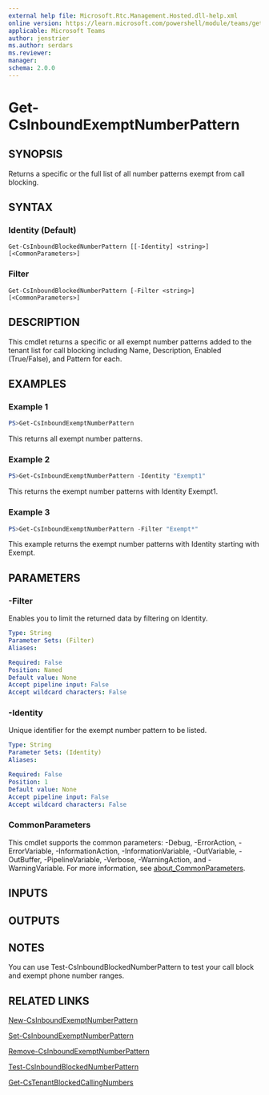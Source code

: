 ```yaml
---
external help file: Microsoft.Rtc.Management.Hosted.dll-help.xml
online version: https://learn.microsoft.com/powershell/module/teams/get-csinboundexemptnumberpattern
applicable: Microsoft Teams
author: jenstrier
ms.author: serdars
ms.reviewer:
manager:
schema: 2.0.0
---
```


# Get-CsInboundExemptNumberPattern

## SYNOPSIS
Returns a specific or the full list of all number patterns exempt from call blocking.

## SYNTAX

### Identity (Default)
```
Get-CsInboundBlockedNumberPattern [[-Identity] <string>] [<CommonParameters>]
```

### Filter
```
Get-CsInboundBlockedNumberPattern [-Filter <string>] [<CommonParameters>]
```

## DESCRIPTION
This cmdlet returns a specific or all exempt number patterns added to the tenant list for call blocking including Name, Description, Enabled (True/False), and Pattern for each.

## EXAMPLES

### Example 1
```powershell
PS>Get-CsInboundExemptNumberPattern
```
This returns all exempt number patterns.

### Example 2
```powershell
PS>Get-CsInboundExemptNumberPattern -Identity "Exempt1"
```

This returns the exempt number patterns with Identity Exempt1.

### Example 3
```powershell
PS>Get-CsInboundExemptNumberPattern -Filter "Exempt*"
```

This example returns the exempt number patterns with Identity starting with Exempt.

## PARAMETERS

### -Filter
Enables you to limit the returned data by filtering on Identity.

```yaml
Type: String
Parameter Sets: (Filter)
Aliases:

Required: False
Position: Named
Default value: None
Accept pipeline input: False
Accept wildcard characters: False
```

### -Identity
Unique identifier for the exempt number pattern to be listed.

```yaml
Type: String
Parameter Sets: (Identity)
Aliases:

Required: False
Position: 1
Default value: None
Accept pipeline input: False
Accept wildcard characters: False
```

### CommonParameters
This cmdlet supports the common parameters: -Debug, -ErrorAction, -ErrorVariable, -InformationAction, -InformationVariable, -OutVariable, -OutBuffer, -PipelineVariable, -Verbose, -WarningAction, and -WarningVariable. For more information, see [about_CommonParameters](https://go.microsoft.com/fwlink/?LinkID=113216).

## INPUTS

## OUTPUTS

## NOTES

You can use Test-CsInboundBlockedNumberPattern to test your call block and exempt phone number ranges.

## RELATED LINKS
[New-CsInboundExemptNumberPattern](https://learn.microsoft.com/powershell/module/teams/new-csinboundexemptnumberpattern)

[Set-CsInboundExemptNumberPattern](https://learn.microsoft.com/powershell/module/teams/set-csinboundexemptnumberpattern)

[Remove-CsInboundExemptNumberPattern](https://learn.microsoft.com/powershell/module/teams/remove-csinboundexemptnumberpattern)

[Test-CsInboundBlockedNumberPattern](https://learn.microsoft.com/powershell/module/teams/test-csinboundblockednumberpattern)

[Get-CsTenantBlockedCallingNumbers](https://learn.microsoft.com/powershell/module/teams/get-cstenantblockedcallingnumbers)

